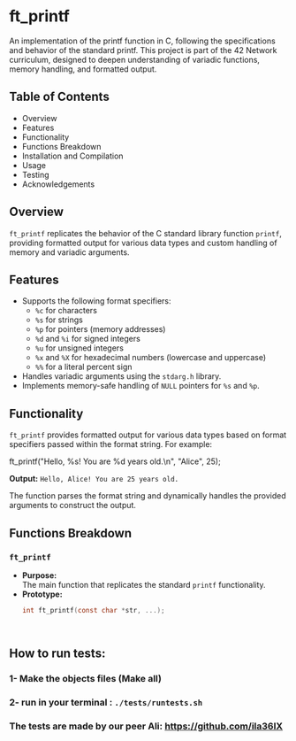 # ft_printf

An implementation of the printf function in C, following the specifications and behavior of the standard printf. This project is part of the 42 Network curriculum, designed to deepen understanding of variadic functions, memory handling, and formatted output.

## Table of Contents
- Overview
- Features
- Functionality
- Functions Breakdown
- Installation and Compilation
- Usage
- Testing
- Acknowledgements

## Overview

`ft_printf` replicates the behavior of the C standard library function `printf`, providing formatted output for various data types and custom handling of memory and variadic arguments.

## Features

- Supports the following format specifiers:
  - `%c` for characters
  - `%s` for strings
  - `%p` for pointers (memory addresses)
  - `%d` and `%i` for signed integers
  - `%u` for unsigned integers
  - `%x` and `%X` for hexadecimal numbers (lowercase and uppercase)
  - `%%` for a literal percent sign
- Handles variadic arguments using the `stdarg.h` library.
- Implements memory-safe handling of `NULL` pointers for `%s` and `%p`.

## Functionality

`ft_printf` provides formatted output for various data types based on format specifiers passed within the format string. For example:

ft_printf("Hello, %s! You are %d years old.\n", "Alice", 25);


**Output:** `Hello, Alice! You are 25 years old.`

The function parses the format string and dynamically handles the provided arguments to construct the output.

## Functions Breakdown

### `ft_printf`
- **Purpose:**  
  The main function that replicates the standard `printf` functionality.
- **Prototype:**  
  ```c
  int ft_printf(const char *str, ...);




## How to run tests:
### 1- Make the objects files (Make all)
### 2- run in your terminal :  ```./tests/runtests.sh```
### The tests are made by our peer Ali: https://github.com/ila36IX
